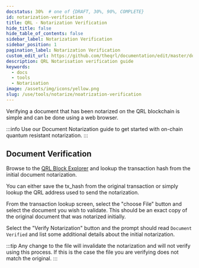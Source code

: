 ```yaml
---
docstatus: 30%  # one of {DRAFT, 30%, 90%, COMPLETE}
id: notarization-verification
title: QRL - Notarization Verification
hide_title: false
hide_table_of_contents: false
sidebar_label: Notarization Verification
sidebar_position: 1
pagination_label: Notarization Verification
custom_edit_url: https://github.com/theqrl/documentation/edit/master/docs/basics/what-is-qrl.md
description: QRL Notarisation verification guide
keywords:
  - docs
  - tools
  - Notarisation
image: /assets/img/icons/yellow.png
slug: /use/tools/notarize/noatrization-verification
---
```



Verifying a document that has been notarized on the QRL blockchain is simple and can be done using a web browser.

:::info
Use our Document Notarization guide to get started with on-chain quantum resistant notarization.
:::


## Document Verification

Browse to the [QRL Block Explorer](https:explorer.theqrl.org) and lookup the transaction hash from the initial document notarization.

You can either save the tx_hash from the original transaction or simply lookup the QRL address used to send the notarization.

From the transaction lookup screen, select the "choose File" button and select the document you wish to validate. This should be an exact copy of the original document that was notarized initially.

Select the "Verify Notarization" button and the prompt should read `Document Verified` and list some additional details about the initial notarization.

:::tip
Any change to the file will invalidate the notarization and will not verify using this process. If this is the case the file you are verifying does not match the original.
:::